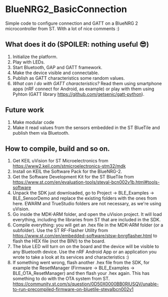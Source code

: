 # BlueNRG2_BasicConnection
 Simple code to configure connection and GATT on a BlueNRG 2 microcontroller from ST. With a lot of nice comments :)

 ## What does it do (SPOILER: nothing useful 😎)
 1. Initialize the platform.
 2. Play with LEDs.
 3. Start Bluetooth, GAP and GATT framework.
 4. Make the device visible and connectable.
 5. Publish as GATT characteristics some random values. 
 6. *What can I do with GATT characteristics?* Read them using smartphone apps (nRF connect for Android, as example) or play with them using Pyhton (GATT library https://github.com/getsenic/gatt-python). 

## Future work
1. Make modular code 
2. Make it read values from the sensors embedded in the ST BlueTile and publish them via Bluetooth. 

## How to compile, build and so on.
1. Get KEIL uVision for ST Microelectronics from https://www2.keil.com/stmicroelectronics-stm32/mdk
2. Install on KEIL the Software Pack for the BlueNRG-2.
3. Get the Software Development Kit for the ST BlueTile from https://www.st.com/en/evaluation-tools/steval-bcn002v1b.html#tools-software
4. Unpack the SDK just downloaded, go to Project -> BLE_Examples -> BLE_SensorDemo and replace the existing folders with the ones from here. EWARM and TrueStudio folders are not necessary, as we're using uVision. 
5. Go inside the MDK-ARM folder, and open the uVision project. It will load everything, including the libraries from ST that are included in the SDK. 
6. Compile everything: you will get an .hex file in the MDK-ARM folder (or a subfolder). Use the ST RF-Flasher Utility from https://www.st.com/en/embedded-software/stsw-bnrgflasher.html to flash the HEX file (not the BIN!) to the board. 
7. The blue LED will turn on on the board and the device will be visible to any Bluetooth device. Use the nRF Android App or an application you wrote to take a look at its services and characteristics :)
8. If something went wrong, flash another .hex file from the SDK, for example the ResetManager (Firmware -> BLE_Examples -> BLE_OTA_ResetManager) and then flash your .hex again. This has something to do with the OTA system from ST. https://community.st.com/s/question/0D50X0000BB0RlUSQV/unable-to-run-precompiled-firmware-on-bluetile-stevalbcn002v1
